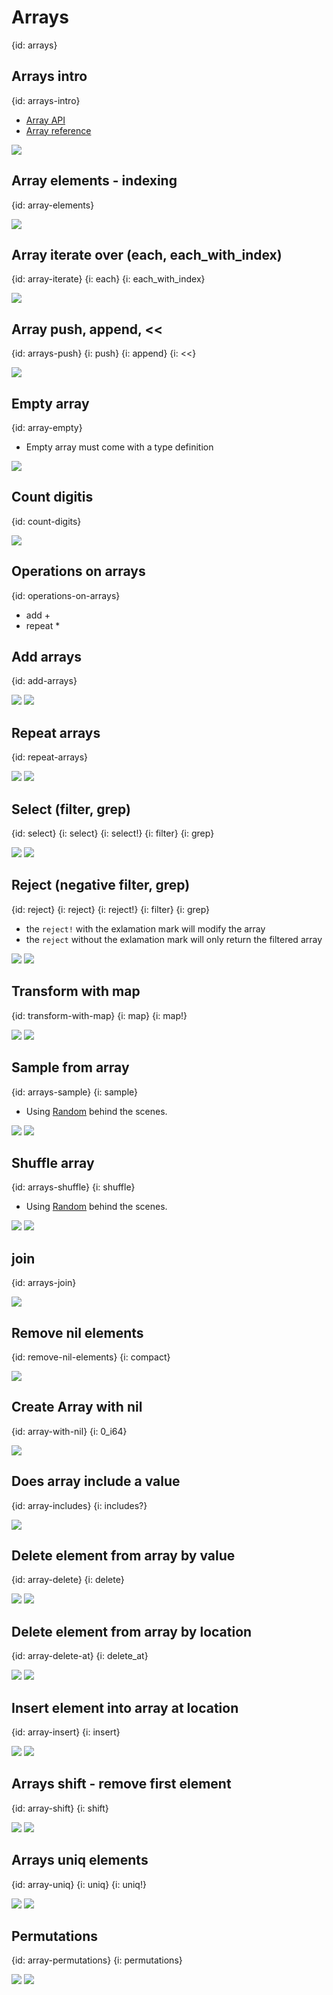 # Arrays
{id: arrays}


## Arrays intro
{id: arrays-intro}

* [Array API](https://crystal-lang.org/api/Array.html)
* [Array reference](https://crystal-lang.org/reference/syntax_and_semantics/literals/array.html)

![](examples/arrays/array.cr)

## Array elements - indexing
{id: array-elements}

![](examples/arrays/elements.cr)

## Array iterate over (each, each_with_index)
{id: array-iterate}
{i: each}
{i: each_with_index}

![](examples/arrays/array_iterate.cr)

## Array push, append, <<
{id: arrays-push}
{i: push}
{i: append}
{i: <<}

![](examples/arrays/array_push.cr)

## Empty array
{id: array-empty}

* Empty array must come with a type definition

![](examples/arrays/empty_array.cr)

## Count digitis
{id: count-digits}

![](examples/arrays/count_digits.cr)

## Operations on arrays
{id: operations-on-arrays}

* add +
* repeat *

## Add arrays
{id: add-arrays}

![](examples/arrays/add.cr)
![](examples/arrays/add.out)

## Repeat arrays
{id: repeat-arrays}

![](examples/arrays/repeat.cr)
![](examples/arrays/repeat.out)

## Select (filter, grep)
{id: select}
{i: select}
{i: select!}
{i: filter}
{i: grep}

![](examples/arrays/select.cr)
![](examples/arrays/select.out)


## Reject (negative filter, grep)
{id: reject}
{i: reject}
{i: reject!}
{i: filter}
{i: grep}

* the `reject!` with the exlamation mark will modify the array
* the `reject` without the exlamation mark will only return the filtered array

![](examples/arrays/reject.cr)
![](examples/arrays/reject.out)


## Transform with map
{id: transform-with-map}
{i: map}
{i: map!}

![](examples/arrays/map.cr)
![](examples/arrays/map.out)

## Sample from array
{id: arrays-sample}
{i: sample}

* Using [Random](random) behind the scenes.


![](examples/arrays/sample.cr)
![](examples/arrays/sample.out)


## Shuffle array
{id: arrays-shuffle}
{i: shuffle}

* Using [Random](random) behind the scenes.


![](examples/arrays/shuffle.cr)
![](examples/arrays/shuffle.out)


## join
{id: arrays-join}

![](examples/arrays/join.cr)

## Remove nil elements
{id: remove-nil-elements}
{i: compact}

![](examples/arrays/remove_nils.cr)

## Create Array with nil
{id: array-with-nil}
{i: 0_i64}

![](examples/arrays/array_with_nil.cr)

## Does array include a value
{id: array-includes}
{i: includes?}

![](examples/arrays/includes.cr)

## Delete element from array by value
{id: array-delete}
{i: delete}

![](examples/arrays/delete.cr)
![](examples/arrays/delete.out)

## Delete element from array by location
{id: array-delete-at}
{i: delete_at}

![](examples/arrays/delete_at.cr)
![](examples/arrays/delete_at.out)

## Insert element into array at location
{id: array-insert}
{i: insert}

![](examples/arrays/insert.cr)
![](examples/arrays/insert.out)

## Arrays shift - remove first element
{id: array-shift}
{i: shift}

![](examples/arrays/shift.cr)
![](examples/arrays/shift.out)

## Arrays uniq elements
{id: array-uniq}
{i: uniq}
{i: uniq!}

![](examples/arrays/uniq.cr)
![](examples/arrays/uniq.out)


## Permutations
{id: array-permutations}
{i: permutations}

![](examples/arrays/permutations.cr)
![](examples/arrays/permutations.out)

